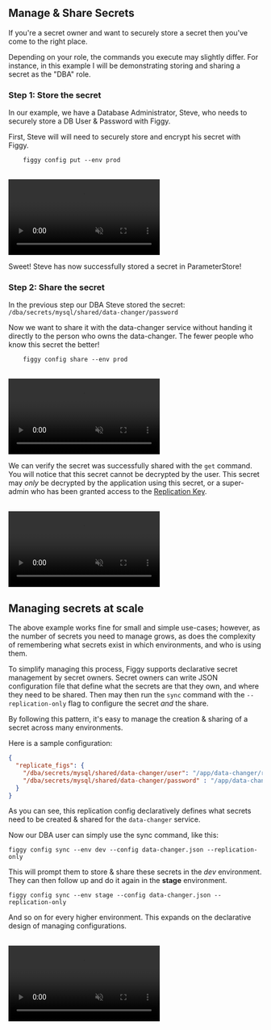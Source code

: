 ## Manage & Share Secrets

If you're a secret owner and want to securely store a secret then you've come to the right place. 

Depending on your role, the commands you execute may slightly differ. For instance, in this example I will be demonstrating
storing and sharing a secret as the "DBA" role.

### Step 1: Store the secret
In our example, we have a Database Administrator, Steve, who needs to securely store a DB User & Password with Figgy.

First, Steve will will need to securely store and encrypt his secret with Figgy. 

```console
    figgy config put --env prod
```

<br/>
<video controls loop muted class="video"><source src="/images/videos/dba-put-password.mp4" type="video/mp4"></video>
<br/>


Sweet! Steve has now successfully stored a secret in ParameterStore!

### Step 2: Share the secret

In the previous step our DBA Steve stored the secret: `/dba/secrets/mysql/shared/data-changer/password`

Now we want to share it with the data-changer service without handing it directly to the person who owns the 
data-changer. The fewer people who know this secret the better!

```console
    figgy config share --env prod
```

<br/>
<video controls loop muted class="video"><source src="/images/videos/dba-share-password.mp4" type="video/mp4"></video>
<br/>



We can verify the secret was successfully shared with the `get` command. You will notice that this secret cannot be 
decrypted by the user. This secret may _only_ be decrypted by the application using this secret, or a super-admin who
has been granted access to the [Replication Key](/advanced/confidentiality/).


<br/>
<video controls loop muted class="video"><source src="/images/videos/dba-get-password.mp4" type="video/mp4"></video>
<br/>


## Managing secrets at scale

The above example works fine for small and simple use-cases; however, as the number of secrets you need to manage
grows, as does the complexity of remembering what secrets exist in which environments, and who is using them.

To simplify managing this process, Figgy supports declarative secret management by secret owners. Secret owners
can write JSON configuration file that define what the secrets are that they own, and where they need to be
shared. Then may then run the `sync` command with the `--replication-only` flag to configure the secret _and_ the share.

By following this pattern, it's easy to manage the creation & sharing of a secret across many environments.

Here is a sample configuration:
```json
{
  "replicate_figs": {
    "/dba/secrets/mysql/shared/data-changer/user": "/app/data-changer/replicated/secrets/mysql/user",
    "/dba/secrets/mysql/shared/data-changer/password" : "/app/data-changer/replicated/secrets/mysql/password"
  }
}
```

As you can see, this replication config declaratively defines what secrets need to be created & shared for the 
`data-changer` service.

Now our DBA user can simply use the sync command, like this:

    figgy config sync --env dev --config data-changer.json --replication-only

This will prompt them to store & share these secrets in the *dev* environment. They can then follow up and do it again
in the **stage** environment.

    figgy config sync --env stage --config data-changer.json --replication-only
    
    
And so on for every higher environment. This expands on the declarative design of managing configurations.

<br/>
<video controls loop muted class="video"><source src="/images/videos/dba-sync-repl-only.mp4" type="video/mp4"></video>
<br/>
